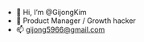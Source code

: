 - 👋 Hi, I’m @GijongKim
- 👀 Product Manager / Growth hacker
- 📫 gijong5966@gmail.com

<!---
GijongKim/GijongKim is a ✨ special ✨ repository because its `README.md` (this file) appears on your GitHub profile.
You can click the Preview link to take a look at your changes.
--->
